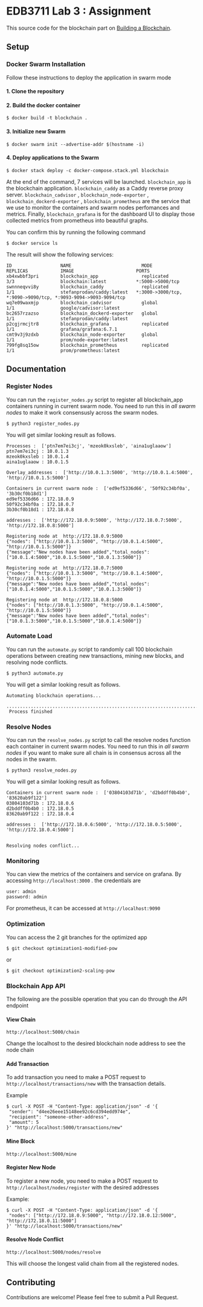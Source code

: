 # EDB3711 Lab 3 : Assignment

This source code for the blockchain part on [Building a Blockchain](https://medium.com/p/117428612f46). 

## Setup


### Docker Swarm Installation

Follow these instructions to deploy the application in swarm mode

#### 1. Clone the repository
#### 2. Build the docker container
```
$ docker build -t blockchain .
```
#### 3. Initialize new Swarm

```
$ docker swarm init --advertise-addr $(hostname -i)
```

#### 4. Deploy applications to the Swarm
```
$ docker stack deploy -c docker-compose.stack.yml blockchain
```

At the end of the command, 7 services will be launched. `blockchain_app` is the blockchain application. `blockchain_caddy` as a Caddy reverse proxy server. `blockchain_cadvisor` , `blockchain_node-exporter` , `blockchain_dockerd-exporter` , `blockchain_prometheus` are the service that we use to monitor the containers and swarm nodes perfomances and metrics. Finally, `blockchain_grafana` is for the dashboard UI to display those collected metrics from prometheus into beautiful graphs.

You can confirm this by running the following command
```
$ docker service ls
```
The result will show the following services:
```
ID                  NAME                          MODE                REPLICAS            IMAGE                       PORTS
xb4xwbbf3pri        blockchain_app                replicated          3/3                 blockchain:latest           *:5000->5000/tcp
swnnneqvvi8y        blockchain_caddy              replicated          1/1                 stefanprodan/caddy:latest   *:3000->3000/tcp, *:9090->9090/tcp, *:9093-9094->9093-9094/tcp
wq7e09waxmjp        blockchain_cadvisor           global              1/1                 google/cadvisor:latest      
bc2657rzazso        blockchain_dockerd-exporter   global              1/1                 stefanprodan/caddy:latest   
p2cgjrmcjtr8        blockchain_grafana            replicated          1/1                 grafana/grafana:6.7.1       
cmt9v3j9zdxb        blockchain_node-exporter      global              1/1                 prom/node-exporter:latest   
799fg8sq15ow        blockchain_prometheus         replicated          1/1                 prom/prometheus:latest      
```
## Documentation

### Register Nodes
You can run the `register_nodes.py` script to register all blockchain_app containers running in current swarm node. You need to run this in *all swarm nodes* to make it work consensusly across the swarm nodes.

```
$ python3 register_nodes.py
```

You will get similar looking result as follows.

```
Processes :  ['ptn7em7ei3cj', 'mzeok0kxsleb', 'aina1uglaaow']
ptn7em7ei3cj : 10.0.1.3
mzeok0kxsleb : 10.0.1.4
aina1uglaaow : 10.0.1.5

Overlay_addresses :  ['http://10.0.1.3:5000', 'http://10.0.1.4:5000', 'http://10.0.1.5:5000'] 

Containers in current swarm node :  ['ed9ef5336d66', '50f92c34bf0a', '3b30cf0b18d1']
ed9ef5336d66 : 172.18.0.9
50f92c34bf0a : 172.18.0.7
3b30cf0b18d1 : 172.18.0.8

addresses :  ['http://172.18.0.9:5000', 'http://172.18.0.7:5000', 'http://172.18.0.8:5000'] 

Registering node at  http://172.18.0.9:5000
{"nodes": ["http://10.0.1.3:5000", "http://10.0.1.4:5000", "http://10.0.1.5:5000"]}
{"message":"New nodes have been added","total_nodes":["10.0.1.4:5000","10.0.1.5:5000","10.0.1.3:5000"]}

Registering node at  http://172.18.0.7:5000
{"nodes": ["http://10.0.1.3:5000", "http://10.0.1.4:5000", "http://10.0.1.5:5000"]}
{"message":"New nodes have been added","total_nodes":["10.0.1.4:5000","10.0.1.5:5000","10.0.1.3:5000"]}

Registering node at  http://172.18.0.8:5000
{"nodes": ["http://10.0.1.3:5000", "http://10.0.1.4:5000", "http://10.0.1.5:5000"]}
{"message":"New nodes have been added","total_nodes":["10.0.1.3:5000","10.0.1.5:5000","10.0.1.4:5000"]}
```

### Automate Load
You can run the `automate.py` script to randomly call 100 blockchain operations between creating new transactions, mining new blocks, and resolving node conflicts.

```
$ python3 automate.py
```

You will get a similar looking result as follows.
```
Automating blockchain operations...

....................................................................................................
 Process finished 
```

### Resolve Nodes
You can run the `resolve_nodes.py` script to call the resolve nodes function each container in current swarm nodes. You need to run this in *all swarm nodes* if you want to make sure all chain is in consensus across all the nodes in the swarm.

```
$ python3 resolve_nodes.py
```

You will get a similar looking result as follows.
```
Containers in current swarm node :  ['03804103d71b', 'd2bddff0b4b0', '83620ab9f122']
03804103d71b : 172.18.0.6
d2bddff0b4b0 : 172.18.0.5
83620ab9f122 : 172.18.0.4

addresses :  ['http://172.18.0.6:5000', 'http://172.18.0.5:5000', 'http://172.18.0.4:5000'] 


Resolving nodes conflict...
```

### Monitoring
You can view the metrics of the containers and service on grafana. By accessing `http://localhost:3000` . the credentials are
```
user: admin
password: admin
```

For prometheus, it can be accessed at `http://localhost:9090`

### Optimization

You can access the 2 git branches for the optimized app
```
$ git checkout optimization1-modified-pow
```
or 
```
$ git checkout optimization2-scaling-pow
```


### Blockchain App API 

The following are the possible operation that you can do through the API endpoint

#### View Chain

```
http://localhost:5000/chain
```

Change the localhost to the desired blockchain node address to see the node chain

#### Add Transaction

To add transaction you need to make a POST request to `http://localhost/transactions/new` with the transaction details.

Example
```
$ curl -X POST -H "Content-Type: application/json" -d '{
 "sender": "d4ee26eee15148ee92c6cd394edd974e",
 "recipient": "someone-other-address",
 "amount": 5
}' "http://localhost:5000/transactions/new"
```

#### Mine Block
```
http://localhost:5000/mine
```


#### Register New Node
To register a new node, you need to make a POST request to `http://localhost/nodes/register` with the desired addresses

Example:
```
$ curl -X POST -H "Content-Type: application/json" -d '{
 "nodes": ["http://172.18.0.9:5000", "http://172.18.0.12:5000", "http://172.18.0.11:5000"]
}' "http://localhost:5000/transactions/new"
```

#### Resolve Node Conflict

```
http://localhost:5000/nodes/resolve
```

This will choose the longest valid chain from all the registered nodes.






## Contributing

Contributions are welcome! Please feel free to submit a Pull Request.

